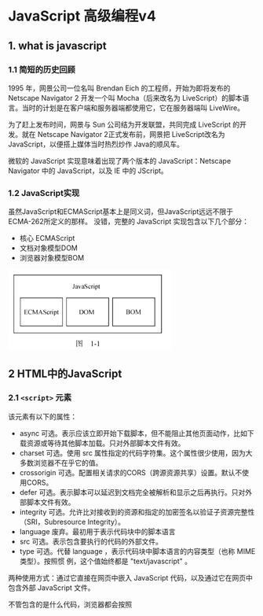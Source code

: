# JavaScript 高级编程v4 #

## 1. what is javascript ##

### 1.1 简短的历史回顾 ###

1995 年，网景公司一位名叫 Brendan Eich 的工程师，开始为即将发布的 Netscape Navigator 2 开发一个叫 Mocha（后来改名为 LiveScript）的脚本语言。当时的计划是在客户端和服务器端都使用它，它在服务器端叫 LiveWire。

为了赶上发布时间，网景与 Sun 公司结为开发联盟，共同完成 LiveScript 的开发。就在 Netscape Navigator 2正式发布前，网景把 LiveScript改名为 JavaScript，以便搭上媒体当时热烈炒作 Java的顺风车。

微软的 JavaScript 实现意味着出现了两个版本的 JavaScript：Netscape Navigator 中的 JavaScript，以及 IE 中的 JScript。

### 1.2 JavaScript实现 ###

虽然JavaScript和ECMAScript基本上是同义词，但JavaScript远远不限于ECMA-262所定义的那样。
没错，完整的 JavaScript 实现包含以下几个部分：

- 核心 ECMAScript
- 文档对象模型DOM
- 浏览器对象模型BOM

![image-20210707211253673](.assets/image-20210707211253673.png)

## 2 HTML中的JavaScript ##

### 2.1 `<script>` 元素 ###

该元素有以下的属性：

- async 可选。表示应该立即开始下载脚本，但不能阻止其他页面动作，比如下载资源或等待其他脚本加载。只对外部脚本文件有效。
- charset 可选。使用 src 属性指定的代码字符集。这个属性很少使用，因为大多数浏览器不在乎它的值。
- crossorigin 可选。配置相关请求的CORS（跨源资源共享）设置。默认不使用CORS。
- defer 可选。表示脚本可以延迟到文档完全被解析和显示之后再执行。只对外部脚本文件有效。
- integrity 可选。允许比对接收到的资源和指定的加密签名以验证子资源完整性（SRI，Subresource Integrity）。
- language 废弃。最初用于表示代码块中的脚本语言
- src 可选。表示包含要执行的代码的外部文件。
- type 可选。代替 language ，表示代码块中脚本语言的内容类型（也称 MIME 类型）。按照惯
  例，这个值始终都是 "text/javascript" 。

两种使用方式：通过它直接在网页中嵌入 JavaScript 代码，以及通过它在网页中包含外部 JavaScript 文件。

不管包含的是什么代码，浏览器都会按照 <script> 在页面中出现的顺序依次解释它们，前提是它们没有使用 defer 和 async 属性。第二个 <script> 元素的代码必须在第一个 <script> 元素的代码解释完毕才能开始解释，第三个则必须等第二个解释完，以此类推。

#### 2.1.1 标签位置 ####

现代 Web 应用程序通常将所有 JavaScript 引用放在 <body> 元素中的页面内容后面，如下面的例子所示：

```html
<!DOCTYPE html>
<html lang="en">
<head>
    <meta charset="UTF-8">
    <title>Title</title>
</head>
<body>

<!-- 这里是页面内容 -->
<script src="example1.js"></script>
<script src="example2.js"></script>
</body>
</html>
```

#### 2.1.2 推迟执行脚本 ####

defer: 脚本会被延迟到整个页面都解析完毕后再运行,相当于告诉浏览器立即下载，但延迟执行。

```html
<!DOCTYPE html>
<html>
	<head>
		<title>Example HTML Page</title>
		<script defer src="example1.js"></script>
		<script defer src="example2.js"></script>
	</head>
	<body>
	<!-- 这里是页面内容 -->
	</body>
</html>
```

HTML5 规范要求脚本应该按照它们出现的顺序执行，因此第一个推迟的脚本会在第二个推迟的脚本之前执行，而且两者都会在 DOMContentLoaded 事件之前执行

#### 2.1.3 异步执行脚本 ####

async: 告诉浏览器，不必等脚本下载和执行完后再加载页面，同样也不必等到该异步脚本下载和执行后再加载其他脚本。正因为如此，异步脚本不应该在加载期间修改 DOM。

异步脚本保证会在页面的 load 事件前执行，但可能会在 DOMContentLoaded （参见第 17 章）之前或之后。

## 3 语法基础 ##

### 3.1 语法 ###

#### 3.1.1 区分大小写 ####

#### 3.1.2 标识符 ####

所谓标识符，就是变量、函数、属性或函数参数的名称。标识符可以由一或多个下列字符组成：

- 第一个字符必须是一个字母、下划线（ _ ）或美元符号（ $ ）；
- 剩下的其他字符可以是字母、下划线、美元符号或数字。

标识符中的字母可以是扩展 ASCII（Extended ASCII）中的字母，也可以是 Unicode 的字母字符，

ECMAScript 标识符使用驼峰大小写形式，

#### 3.1.4 严格模式 ####

`"use strict"`

#### 3.1.5 语句 ####

ECMAScript 中的语句以分号结尾。省略分号意味着由解析器确定语句在哪里结尾，

### 3.2 关键字和保留字 ###

ECMA-262 描述了一组保留的关键字，这些关键字有特殊用途，比如表示控制语句的开始和结束，
或者执行特定的操作。按照规定，保留的关键字不能用作标识符或属性名。

![image-20210707214033086](.assets/image-20210707214033086.png)

### 3.3 变量 ###

ECMAScript 变量是松散类型的，意思是变量可以用于保存任何类型的数据。每个变量只不过是一个用于保存任意值的命名占位符。有 3 个关键字可以声明变量： var 、 const 和 let 。其中， var 在ECMAScript 的所有版本中都可以使用，而 const 和 let 只能在 ECMAScript 6及更晚的版本中使用。

#### 3.3.1 var ####

```javascript
// 不初始化的情况下，变量会保存一个特殊值 undefined
var message;
var message = "hi";
```

**1. var声明作用域**

使用 var 操作符定义的变量会成为包含它的函数的局部变量。

```javascript
function test() {
    var s2 = "hello";
}
test();
console.log(s2); // meet error
```

不过，在函数内定义变量时省略 var 操作符，可以创建一个全局变量：

```javascript
function test2() {
    s3 = "nihao";
}
test2();
console.log(s3);
```

**2. var声明提升**

使用这个关键字声明的变量会自动提升到函数作用域顶部：

```javascript
function foo() {
    console.log(age);
    var age = 23;
}

foo();
```

之所以不会报错，是因为 ECMAScript 运行时把它看成等价于如下代码：

```javascript
function foo1() {
    var age1;
    console.log(age1);
    age1 = 23;
}

foo1();
```

这就是所谓的“提升”（hoist），也就是把所有变量声明都拉到函数作用域的顶部。此外，反复多次使用 var 声明同一个变量也没有问题.

#### 3.3.2 let ####

let 跟 var 的作用差不多，但有着非常重要的区别。最明显的区别是， let 声明的范围是块作用域，而 var 声明的范围是函数作用域。

```js
if (true) {
    var name = 'Tom';
    console.log(name);
}
console.log(name);

if (true) {
    let age = 23;
    console.log(age);
}
console.log(age); // meet error
```

let 也不允许同一个块作用域中出现冗余声明。这样会导致报错.

对声明冗余报错不会因混用 let 和 var 而受影响。这两个关键字声明的并不是不同类型的变量，它们只是指出变量在相关作用域如何存在。

```js
var name;
let name; // SyntaxError
let age;
var age; // SyntaxError
```

**1. 暂时性死区**

```js
// name 会被提升
console.log(name); // undefined
var name = 'Matt';

// age 不会被提升
console.log(age); // ReferenceError：age 没有定义
let age = 26;
```

**2. 全局声明**

与 var 关键字不同，使用 let 在全局作用域中声明的变量不会成为 window 对象的属性（ var 声明的变量则会）。

```js
var name = 'Matt';
console.log(window.name); // 'Matt'

let age = 26;
console.log(window.age); // undefined
```

**3. 条件声明**

在使用 var 声明变量时，由于声明会被提升，JavaScript 引擎会自动将多余的声明在作用域顶部合并为一个声明。

因为 let 的作用域是块，所以不可能检查前面是否已经使用 let 声明过同名变量，同时也就不可能在没有声明的情况下声明它。

```html
<script>
var name = 'Nicholas';
let age = 26;
</script>

<script>
// 假设脚本不确定页面中是否已经声明了同名变量
// 那它可以假设还没有声明过
var name = 'Matt';
// 这里没问题，因为可以被作为一个提升声明来处理
// 不需要检查之前是否声明过同名变量
let age = 36;
// 如果 age 之前声明过，这里会报错
</script>
```

使用 try / catch 语句或 typeof 操作符也不能解决，因为条件块中 let 声明的作用域仅限于该块。

```js
// script1
let name = 'Nicholas';
let age = 36;

// script2
if (typeof name === 'undefined') {
    let name;
}

name = 'Matt';

try {
    console.log(age);
} catch (error) {
    let age;
}

age = 26;

```

**4. for 循环中的let声明**

在 let 出现之前， for 循环定义的迭代变量会渗透到循环体外部：

```js
for (var i = 0; i < 5; ++i) {
	// 循环逻辑
}
console.log(i); // 5
```

改成使用 let 之后，这个问题就消失了，因为迭代变量的作用域仅限于 for 循环块内部：

```js
for (let i = 0; i < 5; ++i) {
	// 循环逻辑
}
console.log(i); // ReferenceError: i 没有定义
```

在使用 var 的时候，最常见的问题就是对迭代变量的奇特声明和修改：

```js
for (var i = 0; i < 5; ++i) {
	setTimeout(() => console.log(i), 0)
}
// 你可能以为会输出 0、1、2、3、4
// 实际上会输出 5、5、5、5、5
```

#### 3.3.3 const ####

const 的行为与 let 基本相同，唯一一个重要的区别是用它声明变量时必须同时初始化变量，且尝试修改 const 声明的变量会导致运行时错误。

```js
const age = 23;
age = 36 // TypeError: 给常量赋值

// const 也不允许重复声明
const name = 'Matt';
const name = 'Nicholas'; // SyntaxError

// const 声明的作用域也是块
const name = 'Matt';
if (true) {
	const name = 'Nicholas';
}
console.log(name); // Matt
```

const 声明的限制只适用于它指向的变量的引用。换句话说，如果 const 变量引用的是一个对象，那么修改这个对象内部的属性并不违反 const 的限制。

```js
const person = {};
person.name = 'Matt'; // ok
```

### 3.4 数据类型 ###

ECMAScript 有 6 种简单数据类型（也称为原始类型）： Undefined 、 Null 、 Boolean 、 Number 、String 和 Symbol 。 Symbol （符号）是 ECMAScript 6 新增的。还有一种复杂数据类型叫 Object （对象）。

#### 3.4.1 typeof 操作符 ####

对一个值使用 typeof 操作符会返回下列字符串之一：

- undefined 值未定义
- boolean
- string
- number
- object
- function
- symbol 表示值为符号。

#### 3.4.2 undefined 类型 ####

Undefined 类型只有一个值，就是特殊值 undefined 。当使用 var 或 let 声明了变量但没有初始化时，就相当于给变量赋予了 undefined 值：

```js
let msg1;
console.log(msg1 == undefined);
```

包含 undefined 值的变量跟未定义变量是有区别的。请看下面的例子：

```js
let message; // 这个变量被声明了，只是值为 undefined
// 确保没有声明过这个变量
// let age
console.log(message); // "undefined"
console.log(age); // 报错
```

在对未初始化的变量调用 typeof 时，返回的结果是 "undefined" ，但对未声明的变量调用它时，返回的结果还是 "undefined" ，

#### 3.4.3 Null类型 ####

Null 类型同样只有一个值，即特殊值 null 。逻辑上讲， null 值表示一个空对象指针，这也是给typeof 传一个 null 会返回 "object" 的原因：

```js
let car = null;
console.log(typeof car); // "object"
```

#### 3.4.4 Boolean类型 ####

Boolean （布尔值）类型是 ECMAScript 中使用最频繁的类型之一，有两个字面值： true 和 false 。这两个布尔值不同于数值，因此 true 不等于 1， false 不等于 0。

虽然布尔值只有两个，但所有其他 ECMAScript 类型的值都有相应布尔值的等价形式。要将一个其他类型的值转换为布尔值，可以调用特定的 Boolean() 转型函数：

```js
let message = "Hello world!";
let messageAsBoolean = Boolean(message);
```

| 数据类型  | 转换为true的值 | 转换为false的值 |
| --------- | -------------- | --------------- |
| Boolean   | true           | false           |
| String    | 非空字符串     | ""              |
| Number    | 非零数值       | 0 NaN           |
| Object    | 任意对象       | null            |
| Undefined | N/A            | undefined       |

理解以上转换非常重要，因为像 if 等流控制语句会自动执行其他类型值到布尔值的转换。

#### 3.4.5 Number类型 ####

 Number 类型使用 IEEE 754格式表示整数和浮点值

**2. 值的范围**

ECMAScript 可以表示的最小数值保存在 Number.MIN_VALUE 中。

可以表示的最大数值保存在Number.MAX_VALUE 中。

任何无法表示的负数以 -Infinity （负无穷大）表示，任何无法表示的正数以 Infinity （正无穷大）表示。

要确定一个值是不是有限大（即介于 JavaScript 能表示的最小值和最大值之间），可以使用 isFinite() 函数，

**3. NaN**

有一个特殊的数值叫 NaN ，意思是“不是数值”（Not a Number），用于表示本来要返回数值的操作失败了（而不是抛出错误）。比如，用 0 除任意数值在其他语言中通常都会导致错误，从而中止代码执行。

```js
console.log(0/0); // NaN
console.log(-0/+0); // NaN

console.log(5/0); // Infinity
console.log(5/-0); // -Infinity
```

首先，任何涉及 NaN 的操作始终返回 NaN （如 NaN/10 ），在连续多步计算时这可能是个问题。其次， NaN 不等于包括 NaN 在内的任何值。

为此，ECMAScript 提供了 isNaN() 函数。该函数接收一个参数，可以是任意数据类型，然后判断这个参数是否“不是数值”。

```js
console.log(isNaN(NaN)); // true
console.log(isNaN(10)); // false，10 是数值
console.log(isNaN("10")); // false，可以转换为数值 10
console.log(isNaN("blue")); // true，不可以转换为数值
console.log(isNaN(true)); // false，可以转换为数值 1
```

**4. 数值转换**

有 3 个函数可以将非数值转换为数值： Number() 、 parseInt() 和 parseFloat() 。 Number() 是转型函数，可用于任何数据类型。后两个函数主要用于将字符串转换为数值。

`Number()` 函数的转换规则：

- 布尔值， true 转换为 1， false 转换为 0。
- 数值，直接返回
- null ，返回 0。
- undefined ，返回 NaN 。
- 字符串：
  - 如果字符串包含数值字符，包括数值字符前面带加、减号的情况，则转换为一个十进制数值。
  - 如果字符串包含有效的浮点值格式如 "1.1" ，则会转换为相应的浮点值（同样，忽略前面的零）。
  - 如果字符串包含有效的十六进制格式如 "0xf" ，则会转换为与该十六进制值对应的十进制整数值。
  - 如果是空字符串（不包含字符），则返回 0。
  - 如果字符串包含除上述情况之外的其他字符，则返回 NaN 。
- 对象，调用 valueOf() 方法，并按照上述规则转换返回的值。

#### 3.4.6 String类型 ####

String （字符串）数据类型表示零或多个 16 位 Unicode 字符序列。字符串可以使用双引号（"）、单引号（'）或反引号（`）标示。

**3. 转换为字符串**

有两种方式把一个值转换为字符串。首先是使用几乎所有值都有的 toString() 方法。这个方法唯一的用途就是返回当前值的字符串等价物。

**4. 模板字面量**

反引号。

**5. 字符串插值**

模板字面量最常用的一个特性是支持字符串插值，也就是可以在一个连续定义中插入一个或多个值。技术上讲，模板字面量不是字符串，而是一种特殊的 JavaScript 句法表达式，只不过求值后得到的是字符串。模板字面量在定义时立即求值并转换为字符串实例，任何插入的变量也会从它们最接近的作用域中取值。

字符串插值通过在 `${}` 中使用一个 JavaScript 表达式实现。

```js
let value = 5;
let exponent = 'second';
let interpolatedString = `${value} to the ${exponent} power is ${value * value}`;
console.log(interpolatedString);
```

**6. 模板字面量标签函数**

模板字面量也支持定义标签函数（tag function），而通过标签函数可以自定义插值行为。标签函数会接收被插值记号分隔后的模板和对每个表达式求值的结果。

标签函数本身是一个常规函数，通过前缀到模板字面量来应用自定义行为，如下例所示。标签函数接收到的参数依次是原始字符串数组和对每个表达式求值的结果。这个函数的返回值是对模板字面量求值得到的字符串。

```js
function simpleTag(strings, aValExpression, bValExpression, sumExpression) {
    console.log(strings);
    console.log(aValExpression);
    console.log(bValExpression);
    console.log(sumExpression);

    return "foobar";
}
let untaggedResult = `${ a } + ${ b } = ${ a + b }`;
let taggedResult = simpleTag`${ a } + ${ b } = ${ a + b }`;

function simpleTag1(strings, ...expressions) {
    console.log(strings);
    for (const expression of expressions) {
        console.log(expression);
    }
    return 'foobar';
}
```

#### 3.4.7 Symbol类型 ####

符号是原始值，且符号实例是唯一、不可变的。符号的用途是确保对象属性使用唯一标识符，不会发生属性冲突的危险。

**1. 符号的基本用法**

符号需要使用 Symbol() 函数初始化。因为符号本身是原始类型，所以 typeof 操作符对符号返回symbol 。

```js
let sym = Symbol();
console.log(typeof sym);
```

调用 Symbol() 函数时，也可以传入一个字符串参数作为对符号的描述（description），将来可以通过这个字符串来调试代码。但是，这个字符串参数与符号定义或标识完全无关：

```js
let genericSymbol = Symbol();
let otherGenericSymbol = Symbol();

let fooSymbol = Symbol('foo');
let otherFooSymbol = Symbol('foo');
console.log(genericSymbol == otherGenericSymbol);
console.log(fooSymbol == otherFooSymbol);
```

 Symbol() 函数不能与 new 关键字一起作为构造函数使用。这样做是为了避免创建符号包装对象。

```js
let myBool = new Boolean();
console.log(typeof myBool);

let myStr = new String();
console.log(typeof myStr);

let myNum = new Number();
console.log(typeof myNum);

// let mySymbol = new Symbol(); // Uncaught TypeError: Symbol is not a constructor

// 如果你确实想使用符号包装对象，可以借用 Object() 函数：
let mySymbol = Symbol();
let myWrappedSymbol = Object(mySymbol);
console.log(typeof myWrappedSymbol); // "object"

```

**2. 使用全局符号注册表**

`Symbol.for()` 对每个字符串键都执行幂等操作。第一次使用某个字符串调用时，它会检查全局运行时注册表，发现不存在对应的符号，于是就会生成一个新符号实例并添加到注册表中。后续使用相同字符串的调用同样会检查注册表，发现存在与该字符串对应的符号，然后就会返回该符号实例。

```js
let fooGlobalSymbol = Symbol.for('foo'); // 创建新符号
let otherFooGlobalSymbol = Symbol.for('foo'); // 重用已有符号
console.log(fooGlobalSymbol === otherFooGlobalSymbol); // true
```

即使采用相同的符号描述，在全局注册表中定义的符号跟使用 Symbol() 定义的符号也并不等同：

```js
let localSym = Symbol('foo')
let globalSym = Symbol.for('foo')
localSym === globalSym // false

Symbol.keyFor(globalSym) // foo
```

**3. 使用符号作为属性**

凡是可以使用字符串或数值作为属性的地方，都可以使用符号。这就包括了对象字面量属性和`Object.defineProperty()` / `Object.defineProperties()` 定义的属性。对象字面量只能在计算属性语法中使用符号作为属性。

```js
let s1 = Symbol('foo'),
    s2 = Symbol('bar'),
    s3 = Symbol('baz'),
    s4 = Symbol('qux');

let o = {
    [s1]: 'foo val'
}
console.log(o);

Object.defineProperty(o, s2, {value: 'bar val'});
console.log(o);

Object.defineProperties(o, {
    [s3]: {value: 'baz val'},
    [s4]: {value: 'qux val'}
});
console.log(o);
```

类似于 `Object.getOwnPropertyNames()` 返回对象实例的常规属性数组， `Object.getOwnPropertySymbols()`返回对象实例的符号属性数组。这两个方法的返回值彼此互斥。 `Object.getOwnPropertyDescriptors()` 会返回同时包含常规和符号属性描述符的对象。 `Reflect.ownKeys()` 会返回两种类型的键。

```js
let s1 = Symbol('foo');
let s2 = Symbol('bar');

let o = {
[s1]: 'foo val',
[s2]: 'bar val',
baz: 'baz val',
qux: 'qux val'
};
console.log(o);

console.log(Object.getOwnPropertySymbols(o));
console.log(Object.getOwnPropertyNames(o));
console.log(Object.getOwnPropertyDescriptors(o));
console.log(Reflect.ownKeys(o));
```

因为符号属性是对内存中符号的一个引用，所以直接创建并用作属性的符号不会丢失。但是，如果没有显式地保存对这些属性的引用，那么必须遍历对象的所有符号属性才能找到相应的属性键：

```js
let o = {
[Symbol('foo')]: 'foo val',
[Symbol('bar')]: 'bar val'
}
console.log(o);

let barSymbol = Object.getOwnPropertySymbols(o).find((symbol) => symbol.toString().match(/bar/));
console.log(barSymbol);
```

**4. 常用内置符号**

#### 3.4.8 Object类型 ####

ECMAScript 中的对象其实就是一组数据和功能的集合。对象通过 new 操作符后跟对象类型的名称来创建。开发者可以通过创建 Object 类型的实例来创建自己的对象，然后再给对象添加属性和方法：

```js
let o = new Object()
```

这个语法类似 Java，但 ECMAScript 只要求在给构造函数提供参数时使用括号。如果没有参数，如上面的例子所示，那么完全可以省略括号（不推荐）：

```js
let o = new Object; // 合法，但不推荐
```

ECMAScript中的 Object 也是派生其他对象的基类。 Object 类型的所有属性和方法在派生的对象上同样存在。

每个 Object 实例都有如下属性和方法:

- constructor
- hasOwnProperty(propertyName) 用于判断当前对象实例（不是原型）上是否存在给定的属性。
- isPrototypeOf(object) ：用于判断当前对象是否为另一个对象的原型。
- propertyIsEnumerable(propertyName) ：用于判断给定的属性是否可以使用（本章稍后讨论的） for-in 语句枚举。
- toLocaleString() ：返回对象的字符串表示，该字符串反映对象所在的本地化执行环境
- toString() ：返回对象的字符串表示。
- valueOf() ：返回对象对应的字符串、数值或布尔值表示。

### 3.5 操作符 ###

#### 3.5.2 位操作符 ####

接下来要介绍的操作符用于数值的底层操作，也就是操作内存中表示数据的比特（位）。ECMAScript中的所有数值都以 IEEE 754 64 位格式存储，但位操作并不直接应用到 64 位表示，而是先把值转换为32 位整数，再进行位操作，之后再把结果转换为 64 位。

**1. 按位非**

```js
let num1 = 25; // 二进制 00000000000000000000000000011001
let num2 = ~num1; // 二进制 11111111111111111111111111100110
console.log(num2); // -26
```

**2. 按位与**

```js
let result = 25 & 3;
console.log(result); // 1
```

**3. 按位或**

```js
let result = 25 | 3;
console.log(result); // 27
```

**4. 按位异或**

```js
let result = 25 ^ 3;
console.log(result); // 26
```

左移：`<<`

有符号右移： `>>`

无符号右移: `>>>`

#### 3.5.3 布尔操作符 ####

#### 3.5.7 关系操作符 ####

关系操作符执行比较两个值的操作，包括小于（ < ）、大于（ > ）、小于等于（ <= ）和大于等于（ >= ），用法跟数学课上学的一样。这几个操作符都返回布尔值。

与 ECMAScript中的其他操作符一样，在将它们应用到不同数据类型时也会发生类型转换和其他行为。

- 如果操作数都是数值，则执行数值比较。
- 如果操作数都是字符串，则逐个比较字符串中对应字符的编码。
- 如果有任一操作数是数值，则将另一个操作数转换为数值，执行数值比较。
- 如果有任一操作数是对象，则调用其 valueOf() 方法，取得结果后再根据前面的规则执行比较
- 如果没有 valueOf() 操作符，则调用 toString() 方法，取得结果后再根据前面的规则执行比较。
- 如果有任一操作数是布尔值，则将其转换为数值再执行比较。

#### 3.5.8 相等操作符 ####

提供了两组操作符。第一组是等于和不等于，它们在比较之前执行转换。第二组是全等和不全等，它们在比较之前不执行转换。

**1. 等于和不等于**

ECMAScript 中的等于操作符用两个等于号（ == ）表示，如果操作数相等，则会返回 true 。不等于操作符用叹号和等于号（ != ）表示，如果两个操作数不相等，则会返回 true 。这两个操作符都会先进行类型转换（通常称为强制类型转换）再确定操作数是否相等。

- 如果任一操作数是布尔值，则将其转换为数值再比较是否相等。 false 转换为 0， true 转换为 1。
-  如果一个操作数是字符串，另一个操作数是数值，则尝试将字符串转换为数值，再比较是否相等。
- 如果一个操作数是对象，另一个操作数不是，则调用对象的 valueOf() 方法取得其原始值，再根据前面的规则进行比较。

在进行比较时，这两个操作符会遵循如下规则。

- null 和 undefined 相等。
- null 和 undefined 不能转换为其他类型的值再进行比较。
- 如果有任一操作数是 NaN ，则相等操作符返回 false ，不相等操作符返回 true 。
- 如果两个操作数都是对象，则比较它们是不是同一个对象。如果两个操作数都指向同一个对象，则相等操作符返回 true 。

**2. 全等和不全等**

全等和不全等操作符与相等和不相等操作符类似，只不过它们在比较相等时不转换操作数。全等操作符由 3 个等于号（ === ）表示，只有两个操作数在不转换的前提下相等才返回 true 

不全等操作符用一个叹号和两个等于号（ !== ）表示，只有两个操作数在不转换的前提下不相等才返回 true 。

### 3.6 语句 ###

## 4. 变量 作用域和内存 ##

### 4.1 原始值和引用值 ###

在把一个值赋给变量时，JavaScript 引擎必须确定这个值是原始值还是引用值。上一章讨论了 6 种原始值： Undefined 、 Null 、 Boolean 、 Number 、 String 和 Symbol 。保存原始值的变量是按值（by value）访问的，因为我们操作的就是存储在变量中的实际值。

#### 4.1.1 动态属性 ####

原始类型的初始化可以只使用原始字面量形式。如果使用的是 new 关键字，则 JavaScript 会创建一个 Object 类型的实例，但其行为类似原始值。

```js
let name1 = "Tom";
let name2 = new String("Bob");
name1.age = 27;
name2.age = 26;

console.log(name1.age); // undefined
console.log(name2.age); // 26
console.log(typeof name1); // string
console.log(typeof name2); // object
```

#### 4.1.2 复制值 ####

#### 4.1.3 传递参数 ####

按值传递的方式

#### 4.1.4 确定类型 ####

 typeof 操作符最适合用来判断一个变量是否为原始类型。它是判断一个变量是否为字符串、数值、布尔值或 undefined 的最好方式。

```js
let s = "Nicholas";
let b = true;
let i = 22;
let u;
let n = null;
let o = new Object();

console.log(typeof s); // string
console.log(typeof i); // number
console.log(typeof b); // boolean
console.log(typeof u); // undefined
console.log(typeof n); // object
console.log(typeof o); // object
```

### 4.2 执行上下文与作用域 ###

每个上下文都有一个关联的变量对象（variable object），而这个上下文中定义的所有变量和函数都存在于这个对象上。虽然无法通过代码访问变量对象，但后台处理数据会用到它。

全局上下文是最外层的上下文。根据 ECMAScript实现的宿主环境，表示全局上下文的对象可能不一样。在浏览器中，全局上下文就是我们常说的 window 对象。

因此所有通过 var 定义的全局变量和函数都会成为 window 对象的属性和方法。

上下文中的代码在执行的时候，会创建变量对象的一个作用域链（scope chain）。这个作用域链决定了各级上下文中的代码在访问变量和函数时的顺序。代码正在执行的上下文的变量对象始终位于作用域链的最前端。如果上下文是函数，则其活动对象（activation object）用作变量对象。

```js
var color = "blue";

function changeColor() {
    if (color === 'blue') {
        color = 'red';  // 相当于一个全局变量
    } else {
        color = 'blue';
    }
}

changeColor();
console.log(color);  // red
```

```js
var color = 'blue';

function changeColor() {
    let anotherColor = 'red';
    function swapColors() {
        let tmpColor = anotherColor;
        anotherColor = color;  // 全局 但是应该会被 let 抑制
        color = tmpColor;  // 全局
        demo = '123'
    }
    swapColors();
}
changeColor();
console.log(color);
// console.log(anotherColor);
console.log(demo);
```

 `swapColors()`局部上下文的作用域链中有 3 个对象： swapColors() 的变量对象、 changeColor() 的变量对象和全局变量对象。

#### 4.2.1 作用域链增强 ####

#### 4.2.2 变量声明 ####

**1. 使用var的函数作用域声明**

**2. 使用let的块级作用域声明**

### 4.3 垃圾回收 ###

## 5 基本引用类型 ##

### 5.2 RegExp ###

`let expression = /pattern/flags;`

- g ：全局模式，表示查找字符串的全部内容，而不是找到第一个匹配的内容就结束。
- i ：不区分大小写，表示在查找匹配时忽略 pattern 和字符串的大小写。
- m ：多行模式，表示查找到一行文本末尾时会继续查找。
- y ：粘附模式，表示只查找从 lastIndex 开始及之后的字符串。
- u ：Unicode 模式，启用 Unicode 匹配。
- s ： dotAll 模式，表示元字符 . 匹配任何字符（包括 \n 或 \r ）。

#### 5.2.1 RegExp 实例属性 ####

```js
let pattern1 = /[bc]at/i;
console.log(pattern1.global); // false
console.log(pattern1.ignoreCase); // true
console.log(pattern1.multiline); // false
console.log(pattern1.lastIndex); // 0
console.log(pattern1.source); // "\[bc\]at"
console.log(pattern1.flags); // "i"
```

### 5.4 单例内置对象 ###

#### 5.4.1 Global ####

在全局作用域中定义的变量和函数都会变成 Global 对象的属性 。

虽然 ECMA-262 没有规定直接访问 Global 对象的方式，但浏览器将 window 对象实现为 Global对象的代理。因此，所有全局作用域中声明的变量和函数都变成了 window 的属性。

#### 5.4.2 Math ####

## 6 集合引用类型 ##

### 6.1 Object ###

显式地创建 Object 的实例有两种方式。

```js
let person = new Object();
person.name = "Nicholas";
person.age = 29;

let person = {
	name: "Nicholas",
	age: 29
};
```

### 6.2 Array ###

### 6.3 typed array ###

## 7 迭代器和生成器 ##

## 8 面向对象 ##

### 8.1 理解对象 ###

```js
let person = new Object();
person.name = "Nicholas";
person.age = 29;
person.job = "Software Engineer";

// console.log(this) // 表示全局的window对象

person.sayName = function () {
    console.log(this.name);
};

let person1 = {
    name: "Nicholas",
    age: 29,
    job: "Software Engineer",
    sayName() {
        console.log(this.name);
    }
};
```

#### 8.1.1 属性的类型 ####

属性分两种：数据属性和访问器属性。

**1. 数据属性**

数据属性包含一个保存数据值的位置。值会从这个位置读取，也会写入到这个位置。数据属性有 4个特性描述它们的行为。

- `[[Configurable]]` 表示属性是否可以通过 delete 删除并重新定义，是否可以修改它的特性，以及是否可以把它改为访问器属性。默认情况下，所有直接定义在对象上的属性的这个特性都是 true 
- `[[Enumerable]]` 表示属性是否可以通过 for-in 循环返回。默认情况下，所有直接定义在对象上的属性的这个特性都是 true
- `[[Writable]]` 表示属性的值是否可以被修改。默认情况下，所有直接定义在对象上的属性的这个特性都是 true
- `[[Value]]` 包含属性实际的值。这就是前面提到的那个读取和写入属性值的位置。这个特性的默认值为 undefined

```js
let person = {};

Object.defineProperty(person, "name", {
    writable: false,
    value: 'Tom',
});
```

在调用 Object.defineProperty() 时， configurable 、 enumerable 和 writable 的值如果不指定，则都默认为 false 。

**2. 访问器属性**

访问器属性不包含数据值。相反，它们包含一个获取（getter）函数和一个设置（setter）函数，不过这两个函数不是必需的。

- `[[Configurable]]` 
- `[[Enumerable]]` 
- `[[Get]]` 获取函数，在读取属性时调用。默认值为 undefined 。
- `[[Set]]` 设置函数，在写入属性时调用。默认值为 undefined 。

```js
let book = {
    year_: 2017,
    edition: 1,
};

Object.defineProperty(book, 'year', {
    get() {
        return this.year_;
    },
    set(value) {
        if (value > 2017) {
            this.year_ = value;
            this.edition += (value - 2017);
        }
    }
})；
```

#### 8.1.2 定义多个属性 ####

#### 8.1.3 读取属性的特性 ####

使用 `Object.getOwnPropertyDescriptor()` 方法可以取得指定属性的属性描述符。这个方法接收两个参数：属性所在的对象和要取得其描述符的属性名。

ECMAScript 2017 新增了 Object.getOwnPropertyDescriptors() 静态方法。这个方法实际上会在每个自有属性上调用 Object.getOwnPropertyDescriptor() 并在一个新对象中返回它们。

#### 8.1.4 合并对象 ####

```js
// Object.assign()

let dest, src, result;

dest = {};
src = {id: 'src'};
result = Object.assign(dest, src);

// Object.assign 修改目标对象
// 也会返回修改后的目标对象
console.log(dest === result); // true
console.log(dest !== src); // true
console.log(result); // { id: src }
console.log(dest); // { id: src }
```

Object.assign() 实际上对每个源对象执行的是浅复制。如果多个源对象都有相同的属性，则使用最后一个复制的值。此外，从源对象访问器属性取得的值，比如获取函数，会作为一个静态值赋给目标对象。换句话说，不能在两个对象间转移获取函数和设置函数。

#### 8.1.5 对象标识及相等判定 ####

Object.is(obj_a, obj_b)

#### 8.1.6 增强的对象语法 ####

**1. 属性值简写**

```js
let name = 'Matt';
let person = {
    name
}
```

**3. 简写方法名**

```js
let person = {
    sayName: function (name) {
        console.log(`My name is ${name}`);
    }
};

let person1 = {
    sayName(name) {
        console.log(`My name is ${name}`);
    }
};

// 简写方法名与可计算属性键相互兼容：
const methodKey = 'sayName';

let person3 = {
    [methodKey](name) {
        console.log(`My name is ${name}`);
    }
};
```

#### 8.1.7 对象解构 ####

```js
let person = {
	name: 'Matt',
	age: 27
};
let { name: personName, age: personAge } = person;
```

使用解构，可以在一个类似对象字面量的结构中，声明多个变量，同时执行多个赋值操作。如果想让变量直接使用属性的名称，那么可以使用简写语法，比如：

`let { name, age } = person;`

也可以在解构赋值的同时定义默认值，这适用于前面刚提到的引用的属性不存在于源对象中的情况：

`let { name, job='Software engineer' } = person;`

解构在内部使用函数 ToObject() （不能在运行时环境中直接访问）把源数据结构转换为对象。这意味着在对象解构的上下文中，原始值会被当成对象。这也意味着（根据 ToObject() 的定义）， null和 undefined 不能被解构，否则会抛出错误。

```js
let {'length': aLen} = 'foobar';
console.log(aLen);

let {'constructor': c} = 4;
console.log(c === Number);
```

### 8.2 创建对象 ###

#### 8.2.2 工厂模式 ####

```js
function createPerson(name, age, job) {
    let o = {};
    o.name = name;
    o.age = age;
    o.job = job;
    o.sayName = function () {
        console.log(this.name);
    };

    return o;
}

let person1 = createPerson("Nicholas", 29, "Software Engineer");
let person2 = createPerson("Greg", 27, "Doctor");
```

#### 8.2.3 构造函数模式 ####

```js
function Person(name, age, job) {
    this.name = name;
    this.age = age;
    this.job = job;
    this.sayName = function () {
        console.log(this.name);
    }
}

let person1 = new Person("Nicholas", 29, "Software Engineer");
let person2 = new Person("Greg", 27, "Doctor");
```

- 没有显式地创建对象。
- 属性和方法直接赋值给了 this 。
- 没有 return 。

要创建 Person 的实例，应使用 new 操作符。以这种方式调用构造函数会执行如下操作。

(1) 在内存中创建一个新对象。

(2) 这个新对象内部的 [[Prototype]] 特性被赋值为构造函数的 prototype 属性。

(3) 构造函数内部的 this 被赋值为这个新对象（即 this 指向新对象）。

(4) 执行构造函数内部的代码（给新对象添加属性）。

(5) 如果构造函数返回非空对象，则返回该对象；否则，返回刚创建的新对象。

定义自定义构造函数可以确保实例被标识为特定类型.

任何函数只要使用 new 操作符调用就是构造函数，而不使用 new 操作符调用的函数就是普通函数。

**2. 构造函数的问题**

构造函数的主要问题在于，其定义的方法会在每个实例上都创建一遍。因此对前面的例子而言， person1 和 person2 都有名为 sayName() 的方法，但这两个方法不是同一个 Function 实例。

```js
function Person(name, age, job) {
    this.name = name;
    this.age = age;
    this.job = job;
    this.sayName = sayName;
}

function sayName() {
    console.log(this.name);
}

let person1 = new Person("Nicholas", 29, "Software Engineer");
let person2 = new Person("Greg", 27, "Doctor");
```

#### 8.2.4 原型模式 ####

每个函数都会创建一个 prototype 属性，这个属性是一个对象，包含应该由特定引用类型的实例共享的属性和方法。

实际上，这个对象就是通过调用构造函数创建的对象的原型。使用原型对象的好处是，在它上面定义的属性和方法可以被对象实例共享。原来在构造函数中直接赋给对象实例的值，可以直接赋值给它们的原型，如下所示：

```js
function Person() {
}

Person.prototype.name = "Nicholas";
Person.prototype.age = 29;
Person.prototype.job = "Software Engineer";
Person.prototype.sayName = function () {
    console.log(this.name);
};

let person1 = new Person();
person1.sayName(); // "Nicholas"
let person2 = new Person();
person2.sayName(); // "Nicholas"

console.log(person1.sayName == person2.sayName); // true

let Person = function() {}; // 使用函数表达式也可以。
```

与构造函数模式不同，使用这种原型模式定义的属性和方法是由所有实例共享的。因此 person1 和 person2 访问的都是相同的属性和相同的 sayName() 函数。

**1. 理解原型**

无论何时，只要创建一个函数，就会按照特定的规则为这个函数创建一个 prototype 属性（指向原型对象）。默认情况下，所有原型对象自动获得一个名为 constructor 的属性，指回与之关联的构造函数。对前面的例子而言， Person.prototype.constructor 指向 Person 。

在自定义构造函数时，原型对象默认只会获得 constructor 属性，其他的所有方法都继承自Object 。每次调用造函数创建一个新实例，这个实例的内部 [[Prototype]] 指针就会被赋值为构造函数的原型对象。脚本中没有访问这个 [[Prototype]] 特性的标准方式，但 Firefox、Safari 和 Chrome会在每个对象上暴露 `__proto__` 属性，通过这个属性可以访问对象的原型。在其他实现中，这个特性完全被隐藏了.

```js
/**
 * 构造函数可以是函数表达式
 * 也可以是函数声明，因此以下两种形式都可以：
 * function Person() {}
 * let Person = function() {}
 */
function Person() {
}

/**
 * 声明之后，构造函数就有了一个
 * 与之关联的原型对象：
 */
console.log(typeof Person.prototype);  // object
console.log(Person.prototype);
// {
// constructor: f Person(),
// __proto__: Object
// }

/**
 * 如前所述，构造函数有一个 prototype 属性
 * 引用其原型对象，而这个原型对象也有一个
 * constructor 属性，引用这个构造函数
 * 换句话说，两者循环引用：
 */
console.log(Person.prototype.constructor === Person); // true


/**
 * 正常的原型链都会终止于 Object 的原型对象
 * Object 原型的原型是 null
 */
console.log(Person.prototype.__proto__ === Object.prototype); // true
console.log(Person.prototype.__proto__.constructor === Object); // true
console.log(Person.prototype.__proto__.__proto__ === null); // true

let person1 = new Person(),
    person2 = new Person();

/**
 * 构造函数、原型对象和实例
 * 是 3 个完全不同的对象：
 */
console.log(person1 !== Person); // true
console.log(person1 !== Person.prototype); // true
console.log(Person.prototype !== Person); // true


/**
 * 实例通过__proto__链接到原型对象，
 * 它实际上指向隐藏特性[[Prototype]]
 *
 * 构造函数通过 prototype 属性链接到原型对象
 *
 * 实例与构造函数没有直接联系，与原型对象有直接联系
 */
console.log(person1.__proto__ === Person.prototype); // true
console.log(person1.__proto__.constructor === Person); // true


/**
 * 同一个构造函数创建的两个实例
 * 共享同一个原型对象：
 */
console.log(person1.__proto__ === person2.__proto__); // true

/**
 * instanceof 检查实例的原型链中
 * 是否包含指定构造函数的原型：
 */
console.log(person1 instanceof Person); // true
console.log(person1 instanceof Object); // true
console.log(Person.prototype instanceof Object); // true
```

构造函数的原型的构造函数是构造函数本身？？？

只有实例，而且在特定的浏览器环境中才有 `__proto__` ？？？

由构造器函数构造的实例的 `__proto__` 就是构造函数的原型对象？？？

![image-20210713205721385](.assets/image-20210713205721385.png)

原型对象包含 constructor 属性和其他后来添加的属性。

虽然不是所有实现都对外暴露了 [[Prototype]] ，但可以使用 isPrototypeOf() 方法确定两个对象之间的这种关系。本质上， isPrototypeOf() 会在传入参数的 [[Prototype]] 指向调用它的对象时返回 true ，如下所示：

```js
console.log(Person.prototype.isPrototypeOf(person1)); // true
console.log(Person.prototype.isPrototypeOf(person2)); // true
```

ECMAScript 的 Object 类型有一个方法叫 Object.getPrototypeOf() ，返回参数的内部特性[[Prototype]] 的值。

```js
console.log(Object.getPrototypeOf(person1) == Person.prototype); // true
console.log(Object.getPrototypeOf(person1).name); // "Nicholas"
```

Object 类型还有一个 setPrototypeOf() 方法，可以向实例的私有特性 [[Prototype]] 写入一个新值。这样就可以重写一个对象的原型继承关系：

```js
let biped = {
    numLegs: 2
};

let person = {
    name: 'Matt'
};

Object.setPrototypeOf(person, biped);

console.log(person.name);
console.log(person.numLegs);
console.log(Object.getPrototypeOf(person) === biped);

console.log(person.__proto__);
```

为避免使用 Object.setPrototypeOf() 可能造成的性能下降，可以通过 Object.create() 来创建一个新对象，同时为其指定原型：

```js
let biped = {
    numLegs: 2
};
let person = Object.create(biped);
person.name = 'Matt';
console.log(person.name); // Matt
console.log(person.numLegs); // 2
console.log(Object.getPrototypeOf(person) === biped); // true
```

**2. 原型层级**

在通过对象访问属性时，会按照这个属性的名称开始搜索。搜索开始于对象实例本身。如果在这个实例上发现了给定的名称，则返回该名称对应的值。如果没有找到这个属性，则搜索会沿着指针进入原型对象，然后在原型对象上找到属性后，再返回对应的值。因此，在调用 person1.sayName() 时，会发生两步搜索。

虽然可以通过实例读取原型对象上的值，但不可能通过实例重写这些值。如果在实例上添加了一个与原型对象中同名的属性，那就会在实例上创建这个属性，这个属性会遮住原型对象上的属性。

```js
let Person = function () {
}

Person.prototype.name = 'Tom';
Person.prototype.age = 29;
Person.prototype.sayName = function () {
    console.log(this.name);
}

let person1 = new Person();
let person2 = new Person();
person1.name = "Greg";
console.log(person1.name); // "Greg" ，来自实例
console.log(person2.name); // "Nicholas" ，来自原型

delete person1.name;
console.log(person1.name); // "Nicholas"
```

不过，使用 delete 操作符可以完全删除实例上的这个属性，从而让标识符解析过程能够继续搜索原型对象。

hasOwnProperty() 方法用于确定某个属性是在实例上还是在原型对象上。这个方法是继承自 Object的，会在属性存在于调用它的对象实例上时返回 true 。

**3. 原型和 in 操作符**

有两种方式使用 in 操作符：单独使用和在 for-in 循环中使用。

在单独使用时， in 操作符会在可以通过对象访问指定属性时返回 true ，无论该属性是在实例上还是在原型上。

```js
function hasPrototypeProperty(object, name) {
    return !object.hasOwnProperty(name) && (name in object);
}

function Person() {
}

Person.prototype.name = "Nicholas";
Person.prototype.age = 29;
Person.prototype.job = "Software Engineer";
Person.prototype.sayName = function () {
    console.log(this.name);
};

let keys = Object.keys(Person.prototype);
console.log(keys); // "name,age,job,sayName"
let p1 = new Person();
p1.name = "Rob";
p1.age = 31;
let p1keys = Object.keys(p1);
console.log(p1keys); // "[name,age]"
```

如果想列出所有实例属性，无论是否可以枚举，都可以使用 Object.getOwnPropertyNames() ：

```js
let keys = Object.getOwnPropertyNames(Person.prototype);
console.log(keys); // "[constructor,name,age,job,sayName]"
```

#### 8.2.5 对象迭代 ####

这两个静态方法Object.values() 和 Object.entries() 接收一个对象，返回它们内容的数组。 Object.values()返回对象值的数组， Object.entries() 返回键/值对的数组。

**1. 其他原型语法**

```js
function Person() {
}

Person.prototype = {
    name: "Nicholas",
    age: 29,
    job: "Software Engineer",
    sayName() {
        console.log(this.name);
    }
}

// 恢复 constructor 属性
Object.defineProperty(Person.prototype, "constructor", {
    enumerable: false,
    value: Person
});
```

在创建函数时，也会创建它的 prototype 对象，同时会自动给这个原型的 constructor 属性赋值。而上面的写法完全重写了默认的 prototype 对象，因此其 constructor 属性也指向了完全不同的新对象（ Object 构造函数），不再指向原来的构造函数。

**2. 原型的动态性**

因为从原型上搜索值的过程是动态的，所以即使实例在修改原型之前已经存在，任何时候对原型对象所做的修改也会在实例上反映出来。

**4. 原型的问题**

在通过同一个原型创建出来的实例，引用值类型的属性由于指向同一个地址，那么一个实例对其更改将会造成所有实例该属性的更改：

### 8.3 继承 ###

#### 8.3.1 原型链 ####

如果原型是另一个类型的实例呢？那就意味着这个原型本身有一个内部指针指向另一个原型，相应地另一个原型也有一个指针指向另一个构造函数。这样就在实例和原型之间构造了一条原型链。

```js
function SuperType() {
    this.property = true;
}

SuperType.prototype.getSuperValue = function () {
    return this.property;
}

function SubType() {
    this.subproperty = false;
}

SubType.prototype = new SuperType();
SubType.prototype.getSubValue = function () {
    return this.subproperty;
}

let ins = new SubType();

console.log(ins.getSuperValue());
```

![image-20210713215544164](.assets/image-20210713215544164.png)

**2. 原型与继承关系**

第一种方式是使用 instanceof 操作符，如果一个实例的原型链中出现过相应的构造函数，则 instanceof 返回 true 。

```js
console.log(ins instanceof Object); // true
console.log(ins instanceof SuperType); // true
console.log(ins instanceof SubType); // true
```

**4. 原型链的问题**

- 还是引用类型的问题。
- 子类型在实例化时不能给父类型的构造函数传参。

#### 8.3.2 盗用构造函数 ####

```js
function SuperType() {
    this.colors = ["red", "blue", "green"];
}

function SubType() {
    SuperType.call(this);
}

let instance1 = new SubType();
instance1.colors.push("black");
console.log(instance1.colors); // "red,blue,green,black"

let instance2 = new SubType();
console.log(instance2.colors); // "red,blue,green"
```

示例中加粗的代码展示了盗用构造函数的调用。通过使用 call() （或 apply() ）方法， SuperType构造函数在为 SubType 的实例创建的新对象的上下文中执行了。这相当于新的 SubType 对象上运行了SuperType() 函数中的所有初始化代码。结果就是每个实例都会有自己的 colors 属性。

**1. 传递参数**

```js
function SuperType(name) {
    this.name = name;
}

function SubType() {
    // 继承 SuperType 并传参
    SuperType.call(this, "Nicholas");
    // 实例属性
    this.age = 29;
}

let instance = new SubType();
console.log(instance.name); // "Nicholas";
console.log(instance.age); // 29
```

**2. 盗用构造函数的问题**

函数不能重用

#### 8.3.3 组合继承 ####

基本的思路是使用原型链继承原型上的属性和方法，而通过盗用构造函数继承实例属性。

```js
function SuperType(name) {
    this.name = name;
    this.colors = ["red", "blue", "green"];
}

SuperType.prototype.sayName = function () {
    console.log(this.name);
};

function SubType(name, age) {
// 继承属性
    SuperType.call(this, name);
    this.age = age;
}

// 继承方法
SubType.prototype = new SuperType();
SubType.prototype.sayAge = function () {
    console.log(this.age);
};

let instance1 = new SubType("Nicholas", 29);
instance1.colors.push("black");
console.log(instance1.colors); // "red,blue,green,black"
instance1.sayName(); // "Nicholas";
instance1.sayAge(); // 29

let instance2 = new SubType("Greg", 27);
console.log(instance2.colors); // "red,blue,green"
instance2.sayName(); // "Greg";
instance2.sayAge(); // 27
```

#### 8.3.4 原型式继承 ####

#### 8.3.5 寄生式继承 ####

#### 8.3.6 寄生式组合继承 ####

### 8.4 类 ###

#### 8.4.1 类定义 ####

与函数表达式类似，类表达式在它们被求值前也不能引用。不过，与函数定义不同的是，虽然函数声明可以提升，但类定义不能：

```js
console.log(FunctionExpression); // undefined
var FunctionExpression = function() {};
console.log(FunctionExpression); // function() {}

console.log(FunctionDeclaration); // FunctionDeclaration() {}
function FunctionDeclaration() {}
console.log(FunctionDeclaration); // FunctionDeclaration() {}

console.log(ClassExpression); // undefined
var ClassExpression = class {};
console.log(ClassExpression); // class {}

console.log(ClassDeclaration); // ReferenceError: ClassDeclaration is not defined
class ClassDeclaration {}
console.log(ClassDeclaration); // class ClassDeclaration {}
```

另一个跟函数声明不同的地方是，函数受函数作用域限制，而类受块作用域限制

**类的构成**

```js
class Foo {

}

class Bar {
    constructor() {
    }
}

class Baz {
    get myBaz() {

    }
}

class Qux {
    static myQux() {
        
    }
}

let Person = class PersonName {
    identify() {
        console.log(Person.name, PersonName.name);
    }
}
let p = new Person();
p.identify(); // PersonName PersonName
console.log(Person.name); // PersonName
console.log(PersonName); // ReferenceError: PersonName is not defined
```

#### 8.4.2 类构造函数 ####

**1. 实例化**

使用 new 调用类的构造函数会执行如下操作：

(1) 在内存中创建一个新对象。

(2) 这个新对象内部的 [[Prototype]] 指针被赋值为构造函数的 prototype 属性。

(3) 构造函数内部的 this 被赋值为这个新对象（即 this 指向新对象）。

(4) 执行构造函数内部的代码（给新对象添加属性）。

(5) 如果构造函数返回非空对象，则返回该对象；否则，返回刚创建的新对象。

```js
class Vegetable {
    constructor() {
        this.color = 'orange';
    }
}

class Person {
    constructor(name) {
        console.log(arguments.length);
        this.name = name || null;
    }
}

let p2 = new Person(); // 0
console.log(p2.name); // null

let p3 = new Person('Jake'); // 1
console.log(p3.name); // Jake
```

**2. 类也是特殊的函数**

在类的上下文中，类本身在使用 new 调用时就会被当成构造函数。重点在于，类中定义的 constructor 方法不会被当成构造函数，在对它使用instanceof 操作符时会返回 false 。但是，如果在创建实例时直接将类构造函数当成普通构造函数来使用，那么 instanceof 操作符的返回值会反转：

```js
class Person {}

let p1 = new Person();

console.log(p1.constructor === Person); // true
console.log(p1 instanceof Person); // true
console.log(p1 instanceof Person.constructor); // false

let p2 = new Person.constructor();

console.log(p2.constructor === Person); // false
console.log(p2 instanceof Person); // false
console.log(p2 instanceof Person.constructor); // true
```

#### 8.4.3 实例，原型和类成员 ####

